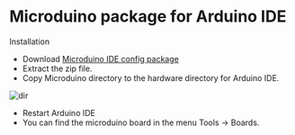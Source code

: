 # Microduino package for Arduino IDE

Installation

* Download [Microduino IDE config package](http://wiki.microduino.net/images/8/86/Microduino.zip)
* Extract the zip file.
* Copy Microduino directory to the hardware directory for Arduino IDE.

![dir](http://wiki.microduino.net/images/thumb/f/f2/IDE%E6%94%AF%E6%8C%812.jpg/650px-IDE%E6%94%AF%E6%8C%812.jpg)

* Restart Arduino IDE
* You can find the microduino board in the menu Tools -> Boards.
